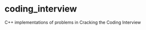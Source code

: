 coding_interview
================

C++ implementations of problems in Cracking the Coding Interview 